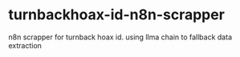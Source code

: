 # turnbackhoax-id-n8n-scrapper
n8n scrapper for turnback hoax id. using llma chain to fallback data extraction
